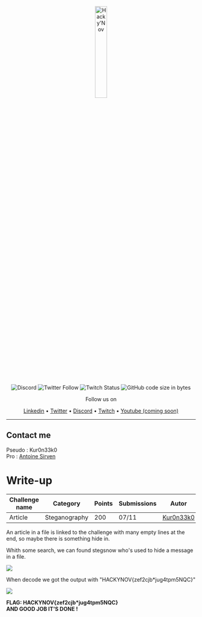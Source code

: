<div align="center">
  <a href="https://hackynov.fr"><img src="https://i.imgur.com/XGJF8Xu.png" alt="Hacky'Nov" width="25%"></a>
  <br><br>
  
  ![Discord](https://img.shields.io/discord/897766049099956284?label=Discord&style=for-the-badge)
  ![Twitter Follow](https://img.shields.io/twitter/follow/HackyNov?color=%231d9bf0&label=Twitter&style=for-the-badge)
  ![Twitch Status](https://img.shields.io/twitch/status/hackynov?color=%23772ce8&style=for-the-badge)
  ![GitHub code size in bytes](https://img.shields.io/github/languages/code-size/Kur0n33k0/HackyNov_CTFD?color=green&label=size&style=for-the-badge)
  
  <p>Follow us on</p>
  <a href="https://www.linkedin.com/company/hacky-nov/">Linkedin</a>
  •
  <a href="https://twitter.com/HackyNov">Twitter</a>
  •
  <a href="https://discord.gg/JGue7PhV">Discord</a>
  •
  <a href="https://www.twitch.tv/hackynov">Twitch</a>
  •
  <a href="">Youtube (coming soon)</a>
</div>

----
## Contact me

Pseudo : Kur0n33k0<br/>
Pro : [Antoine Sirven](https://www.linkedin.com/in/antoine-sirven-as/)

# Write-up

| Challenge name  | Category | Points | Submissions | Autor |
|-----------------|---------------|------------------|----------------------|----------------------|
| Article      | Steganography  | 200 | 07/11 | [Kur0n33k0](https://www.linkedin.com/in/antoine-sirven-as/)|

An article in a file is linked to the challenge with many empty lines at the end, so maybe there is something hide in.

Whith some search, we can found stegsnow who's used to hide a message in a file.

<img src="https://i.imgur.com/vuVLucm.png">

When decode we got the output with "HACKYNOV{zef2cjb*jug4tpm5NQC}"

<img src="https://i.imgur.com/mLMgDan.png">

**FLAG: HACKYNOV{zef2cjb*jug4tpm5NQC}**<br/>
**AND GOOD JOB IT'S DONE !**
